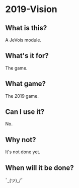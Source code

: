 # 2019-Vision

## What is this?

A JeVois module.

## What's it for?

The game.

## What game?

The 2019 game.

## Can I use it?

No.

## Why not?

It's not done yet.

## When will it be done?

¯\_(ツ)_/¯